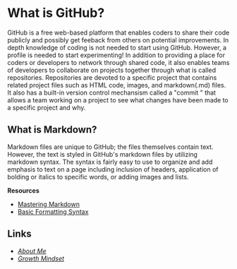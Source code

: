 # What is GitHub?
GitHub is a free web-based platform that enables coders to share their code publicly and possibly get feeback from others on potential improvements. In depth knowledge of coding is not needed to start using GitHub. However, a profile is needed to start experimenting! In addition to providing a place for coders or developers to network through shared code, it also enables teams of developers to collaborate on projects together through what is called repositories. Repositories are devoted to a specific project that contains related project files such as HTML code, images, and markdown(.md) files. It also has a built-in version control mechansism called a "commit " that allows a team working on a project to see what changes have been made to a specific project and why.


## What is Markdown? ##
Markdown files are unique to GitHub; the files themselves contain text. However, the text is styled in GitHub's markdown files by utilizing markdown syntax. The syntax is fairly easy to use to organize and add emphasis to text on a page including inclusion of headers, application of bolding or italics to specific words, or adding images and lists.

**Resources** 
* [Mastering Markdown](https://guides.github.com/features/mastering-markdown/)
* [Basic Formatting Syntax](https://docs.github.com/en/github/writing-on-github/getting-started-with-writing-and-formatting-on-github/basic-writing-and-formatting-syntax)

## Links ##
* [*About Me*](README.md)
* [*Growth Mindset*](GrowthMindset.md)
